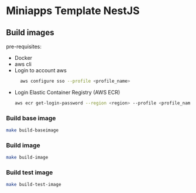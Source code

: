 # Miniapps Template NestJS

## Build images

 pre-requisites:
- Docker
- aws cli
- Login to account aws
  ```bash
    aws configure sso --profile <profile_name>
  ```
- Login Elastic Container Registry (AWS ECR)
    ```bash
    aws ecr get-login-password --region <region> --profile <profile_name> | docker login --username AWS --password-stdin <account_id>.dkr.ecr.<region>.amazonaws.com

    ```
### Build base image
```bash
make build-baseimage
```

### Build image
```bash
make build-image
```

### Build test image
```bash
make build-test-image
```

